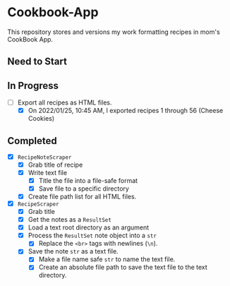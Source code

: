 # Cookbook-App

This repository stores and versions my work formatting recipes in mom's CookBook App.

## Need to Start

## In Progress

- [ ] Export all recipes as HTML files.
    - [X] On 2022/01/25, 10:45 AM, I exported recipes 1 through 56 (Cheese Cookies)

## Completed

- [X] `RecipeNoteScraper`
    - [X] Grab title of recipe
    - [X] Write text file
        - [X] Title the file into a file-safe format
        - [X] Save file to a specific directory
    - [X] Create file path list for all HTML files.

- [X] `RecipeScraper`
    - [X] Grab title
    - [X] Get the notes as a `ResultSet`
    - [X] Load a text root directory as an argument
    - [X] Process the `ResultSet` note object into a `str`
        - [X] Replace the `<br>` tags with newlines (`\n`).
    - [X] Save the note `str` as a text file.
        - [X] Make a file name safe `str` to name the text file.
        - [X] Create an absolute file path to save the text file to the text directory.
